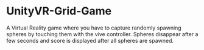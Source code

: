# UnityVR-Grid-Game
A Virtual Reality game where you have to capture randomly spawning spheres by touching them with the vive controller. Spheres disappear after a few seconds and score is displayed after all spheres are spawned.
